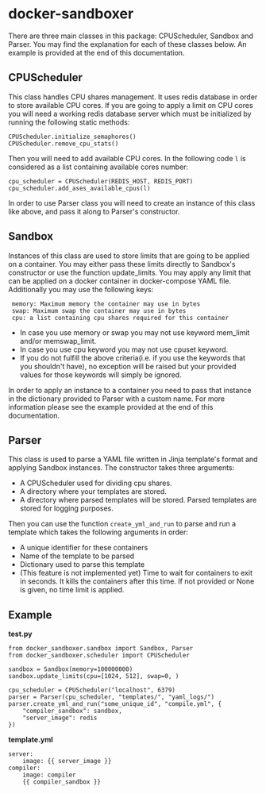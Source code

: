 # docker-sandboxer

There are three main classes in this package: CPUScheduler, Sandbox and Parser.
You may find the explanation for each of these classes below. An example is provided at the end of this documentation.

## CPUScheduler
This class handles CPU shares management. It uses redis database in order to store available CPU cores.
If you are going to apply a limit on CPU cores you will need a working redis database server which must be initialized 
by running the following static methods:
```
CPUScheduler.initialize_semaphores()
CPUScheduler.remove_cpu_stats()
```
Then you will need to add available CPU cores. In the following code `l` is considered as a list containing 
available cores number:
```
cpu_scheduler = CPUScheduler(REDIS_HOST, REDIS_PORT)
cpu_scheduler.add_ases_available_cpus(l)
```

In order to use Parser class you will need to create an instance of this class like above,
and pass it along to Parser's constructor.

## Sandbox
Instances of this class are used to store limits that are going to be applied on a container. You may either pass these limits directly to Sandbox's constructor or use the function update_limits. 
You may apply any limit that can be applied on a docker container in docker-compose YAML file. 
Additionally you may use the following keys:
```
 memory: Maximum memory the container may use in bytes
 swap: Maximum swap the container may use in bytes
 cpu: a list containing cpu shares required for this container
```
* In case you use memory or swap you may not use keyword mem_limit and/or memswap_limit.  
* In case you use cpu keyword you may not use cpuset keyword. 
* If you do not fulfill the above criteria(i.e. if you use the keywords that you shouldn't have), no exception will be raised but your provided values for those keywords will simply be ignored.

In order to apply an instance to a container you need to pass that instance in the dictionary provided to Parser with a custom name. For more information please see the example provided at the end of this documentation.  
 
## Parser
This class is used to parse a YAML file written in Jinja template's format and applying Sandbox instances.
The constructor takes three arguments:

* A CPUScheduler used for dividing cpu shares.
* A directory where your templates are stored.
* A directory where parsed templates will be stored. Parsed templates are stored for logging purposes.

Then you can use the function `create_yml_and_run` to parse and run a template which takes the following arguments in order:

* A unique identifier for these containers
* Name of the template to be parsed
* Dictionary used to parse this template
* (This feature is not implemented yet) Time to wait for containers to exit in seconds. It kills the containers after this time. If not provided or None is given, no time limit is applied. 

## Example
**test.py**
```
from docker_sandboxer.sandbox import Sandbox, Parser
from docker_sandboxer.scheduler import CPUScheduler

sandbox = Sandbox(memory=100000000)
sandbox.update_limits(cpu=[1024, 512], swap=0, )

cpu_scheduler = CPUScheduler("localhost", 6379)
parser = Parser(cpu_scheduler, "templates/", "yaml_logs/")
parser.create_yml_and_run("some_unique_id", "compile.yml", {
    "compiler_sandbox": sandbox,
    "server_image": redis
})
```

**template.yml**
```
server:
    image: {{ server_image }}
compiler:
    image: compiler
    {{ compiler_sandbox }}
```
